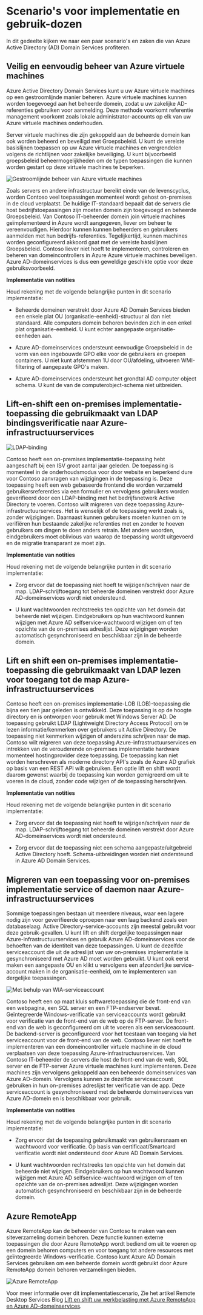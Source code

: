 <properties
    pageTitle="Azure Active Directory Domain Services: Scenario's implementatie | Microsoft Azure"
    description="Implementatie-scenario's voor Azure AD-domeinservices"
    services="active-directory-ds"
    documentationCenter=""
    authors="mahesh-unnikrishnan"
    manager="stevenpo"
    editor="curtand"/>

<tags
    ms.service="active-directory-ds"
    ms.workload="identity"
    ms.tgt_pltfrm="na"
    ms.devlang="na"
    ms.topic="article"
    ms.date="09/21/2016"
    ms.author="maheshu"/>


# <a name="deployment-scenarios-and-use-cases"></a>Scenario's voor implementatie en gebruik-dozen
In dit gedeelte kijken we naar een paar scenario's en zaken die van Azure Active Directory (AD) Domain Services profiteren.

## <a name="secure-easy-administration-of-azure-virtual-machines"></a>Veilig en eenvoudig beheer van Azure virtuele machines
Azure Active Directory Domain Services kunt u uw Azure virtuele machines op een gestroomlijnde manier beheren. Azure virtuele machines kunnen worden toegevoegd aan het beheerde domein, zodat u uw zakelijke AD-referenties gebruiken voor aanmelding. Deze methode voorkomt referentie management voorkomt zoals lokale administrator-accounts op elk van uw Azure virtuele machines onderhouden.

Server virtuele machines die zijn gekoppeld aan de beheerde domein kan ook worden beheerd en beveiligd met Groepsbeleid. U kunt de vereiste basislijnen toepassen op uw Azure virtuele machines en vergrendelen volgens de richtlijnen voor zakelijke beveiliging. U kunt bijvoorbeeld groepsbeleid beheermogelijkheden om de typen toepassingen die kunnen worden gestart op deze virtuele machines te beperken.

![Gestroomlijnde beheer van Azure virtuele machines](./media/active-directory-domain-services-scenarios/streamlined-vm-administration.png)

Zoals servers en andere infrastructuur bereikt einde van de levenscyclus, worden Contoso veel toepassingen momenteel wordt gehost on-premises in de cloud verplaatst. De huidige IT-standaard bepaalt dat de servers die host bedrijfstoepassingen zijn moeten domein zijn toegevoegd en beheerde Groepsbeleid. Van Contoso IT-beheerder domein join virtuele machines geïmplementeerd in Azure wordt aangegeven, liever om beheer te vereenvoudigen. Hierdoor kunnen kunnen beheerders en gebruikers aanmelden met hun bedrijfs-referenties. Tegelijkertijd, kunnen machines worden geconfigureerd akkoord gaat met de vereiste basislijnen Groepsbeleid. Contoso liever niet hoeft te implementeren, controleren en beheren van domeincontrollers in Azure Azure virtuele machines beveiligen. Azure AD-domeinservices is dus een geweldige geschikte optie voor deze gebruiksvoorbeeld.

**Implementatie van notities**

Houd rekening met de volgende belangrijke punten in dit scenario implementatie:

- Beheerde domeinen verstrekt door Azure AD Domain Services bieden een enkele plat OU (organisatie-eenheid)-structuur al dan niet standaard. Alle computers domein behoren bevinden zich in een enkel plat organisatie-eenheid. U kunt echter aangepaste organisatie-eenheden aan.

- Azure AD-domeinservices ondersteunt eenvoudige Groepsbeleid in de vorm van een ingebouwde GPO elke voor de gebruikers en groepen containers. U niet kunt afstemmen 1U door OU/afdeling, uitvoeren WMI-filtering of aangepaste GPO's maken.

- Azure AD-domeinservices ondersteunt het grondtal AD computer object schema. U kunt de van de computerobject-schema niet uitbreiden.


## <a name="lift-and-shift-an-on-premises-application-that-uses-ldap-bind-authentication-to-azure-infrastructure-services"></a>Lift-en-shift een on-premises implementatie-toepassing die gebruikmaakt van LDAP bindingsverificatie naar Azure-infrastructuurservices

![LDAP-binding](./media/active-directory-domain-services-scenarios/ldap-bind.png)

Contoso heeft een on-premises implementatie-toepassing hebt aangeschaft bij een ISV groot aantal jaar geleden. De toepassing is momenteel in de onderhoudsmodus voor door website en beperkend dure voor Contoso aanvragen van wijzigingen in de toepassing is. Deze toepassing heeft een web gebaseerde frontend die worden verzameld gebruikersreferenties via een formulier en vervolgens gebruikers worden geverifieerd door een LDAP-binding met het bedrijfsnetwerk Active Directory te voeren. Contoso wilt migreren van deze toepassing Azure-infrastructuurservices. Het is wenselijk of de toepassing werkt zoals is, zonder wijzigingen. Daarnaast kunnen gebruikers moeten kunnen om te verifiëren hun bestaande zakelijke referenties met en zonder te hoeven gebruikers om dingen te doen anders retrain. Met andere woorden, eindgebruikers moet oblivious van waarop de toepassing wordt uitgevoerd en de migratie transparant ze moet zijn.

**Implementatie van notities**

Houd rekening met de volgende belangrijke punten in dit scenario implementatie:

- Zorg ervoor dat de toepassing niet hoeft te wijzigen/schrijven naar de map. LDAP-schrijftoegang tot beheerde domeinen verstrekt door Azure AD-domeinservices wordt niet ondersteund.

- U kunt wachtwoorden rechtstreeks ten opzichte van het domein dat beheerde niet wijzigen. Eindgebruikers op hun wachtwoord kunnen wijzigen met Azure AD selfservice-wachtwoord wijzigen om of ten opzichte van de on-premises adreslijst. Deze wijzigingen worden automatisch gesynchroniseerd en beschikbaar zijn in de beheerde domein.


## <a name="lift-and-shift-an-on-premises-application-that-uses-ldap-read-to-access-the-directory-to-azure-infrastructure-services"></a>Lift en shift een on-premises implementatie-toepassing die gebruikmaakt van LDAP lezen voor toegang tot de map Azure-infrastructuurservices
Contoso heeft een on-premises implementatie-LOB (LOB)-toepassing die bijna een tien jaar geleden is ontwikkeld. Deze toepassing is op de hoogte directory en is ontworpen voor gebruik met Windows Server AD. De toepassing gebruikt LDAP (Lightweight Directory Access Protocol) om te lezen informatie/kenmerken over gebruikers uit Active Directory. De toepassing niet kenmerken wijzigen of anderszins schrijven naar de map. Contoso wilt migreren van deze toepassing Azure-infrastructuurservices en intrekken van de verouderende on-premises implementatie hardware momenteel hostingprovider deze toepassing. De toepassing kan niet worden herschreven als moderne directory API's zoals de Azure AD grafiek op basis van een REST API wilt gebruiken. Een optie lift en shift wordt daarom gewenst waarbij de toepassing kan worden gemigreerd om uit te voeren in de cloud, zonder code wijzigen of de toepassing herschrijven.

**Implementatie van notities**

Houd rekening met de volgende belangrijke punten in dit scenario implementatie:

- Zorg ervoor dat de toepassing niet hoeft te wijzigen/schrijven naar de map. LDAP-schrijftoegang tot beheerde domeinen verstrekt door Azure AD-domeinservices wordt niet ondersteund.

- Zorg ervoor dat de toepassing niet een schema aangepaste/uitgebreid Active Directory hoeft. Schema-uitbreidingen worden niet ondersteund in Azure AD Domain Services.


## <a name="migrate-an-on-premises-service-or-daemon-application-to-azure-infrastructure-services"></a>Migreren van een toepassing voor on-premises implementatie service of daemon naar Azure-infrastructuurservices
Sommige toepassingen bestaan uit meerdere niveaus, waar een lagere nodig zijn voor geverifieerde oproepen naar een laag backend zoals een databaselaag. Active Directory-service-accounts zijn meestal gebruikt voor deze gebruik-gevallen. U kunt lift en shift dergelijke toepassingen naar Azure-infrastructuurservices en gebruik Azure AD-domeinservices voor de behoeften van de identiteit van deze toepassingen. U kunt de dezelfde serviceaccount die uit de adreslijst van uw on-premises implementatie is gesynchroniseerd met Azure AD moet worden gebruikt. U kunt ook eerst maken een aangepaste OU en klikt u vervolgens een afzonderlijke service-account maken in de organisatie-eenheid, om te implementeren van dergelijke toepassingen.

![Met behulp van WIA-serviceaccount](./media/active-directory-domain-services-scenarios/wia-service-account.png)

Contoso heeft een op maat kluis softwaretoepassing die de front-end van een webpagina, een SQL server en een FTP-endserver bevat. Geïntegreerde Windows-verificatie van serviceaccounts wordt gebruikt voor verificatie van de front-end van de web op de FTP-server. De front-end van de web is geconfigureerd om uit te voeren als een serviceaccount. De backend-server is geconfigureerd voor het toestaan van toegang via het serviceaccount voor de front-end van de web. Contoso liever niet hoeft te implementeren van een domeincontroller virtuele machine in de cloud verplaatsen van deze toepassing Azure-infrastructuurservices. Van Contoso IT-beheerder de servers die host de front-end van de web, SQL server en de FTP-server Azure virtuele machines kunt implementeren. Deze machines zijn vervolgens gekoppeld aan een beheerde domeinservices van Azure AD-domein. Vervolgens kunnen ze dezelfde serviceaccount gebruiken in hun on-premises adreslijst ter verificatie van de app. Deze serviceaccount is gesynchroniseerd met de beheerde domeinservices van Azure AD-domein en is beschikbaar voor gebruik.

**Implementatie van notities**

Houd rekening met de volgende belangrijke punten in dit scenario implementatie:

- Zorg ervoor dat de toepassing gebruikmaakt van gebruikersnaam en wachtwoord voor verificatie. Op basis van certificaat/Smartcard verificatie wordt niet ondersteund door Azure AD Domain Services.

- U kunt wachtwoorden rechtstreeks ten opzichte van het domein dat beheerde niet wijzigen. Eindgebruikers op hun wachtwoord kunnen wijzigen met Azure AD selfservice-wachtwoord wijzigen om of ten opzichte van de on-premises adreslijst. Deze wijzigingen worden automatisch gesynchroniseerd en beschikbaar zijn in de beheerde domein.


## <a name="azure-remoteapp"></a>Azure RemoteApp
Azure RemoteApp kan de beheerder van Contoso te maken van een siteverzameling domein behoren. Deze functie kunnen externe toepassingen die door Azure RemoteApp wordt bediend om uit te voeren op een domein behoren computers en voor toegang tot andere resources met geïntegreerde Windows-verificatie. Contoso kunt Azure AD Domain Services gebruiken om een beheerde domein wordt gebruikt door Azure RemoteApp domein behoren verzamelingen bieden.

![Azure RemoteApp](./media/active-directory-domain-services-scenarios/azure-remoteapp.png)

Voor meer informatie over dit implementatiescenario, Zie het artikel Remote Desktop Services Blog [Lift en shift uw werkbelasting met Azure RemoteApp en Azure AD-domeinservices](http://blogs.msdn.com/b/rds/archive/2016/01/19/lift-and-shift-your-workloads-with-azure-remoteapp-and-azure-ad-domain-services.aspx).
